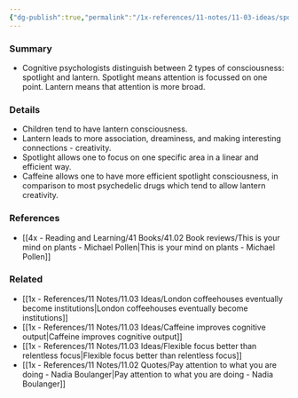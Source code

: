 ```yaml
---
{"dg-publish":true,"permalink":"/1x-references/11-notes/11-03-ideas/spotlight-consciousness-vs-lantern-consciousness/","title":"Spotlight consciousness vs lantern consciousness","created":"2023-08-02T22:39:59.057+03:00","updated":"2024-02-14T20:18:23.599+03:00"}
---
```



### Summary
- Cognitive psychologists distinguish between 2 types of consciousness: spotlight and lantern. Spotlight means attention is focussed on one point. Lantern means that attention is more broad.

### Details
- Children tend to have lantern consciousness. 
- Lantern leads to more association, dreaminess, and making interesting connections - creativity.
- Spotlight allows one to focus on one specific area in a linear and efficient way.
- Caffeine allows one to have more efficient spotlight consciousness, in comparison to most psychedelic drugs which tend to allow lantern creativity.

### References
- [[4x - Reading and Learning/41 Books/41.02 Book reviews/This is your mind on plants - Michael Pollen\|This is your mind on plants - Michael Pollen]]

### Related
- [[1x - References/11 Notes/11.03 Ideas/London coffeehouses eventually become institutions\|London coffeehouses eventually become institutions]]
- [[1x - References/11 Notes/11.03 Ideas/Caffeine improves cognitive output\|Caffeine improves cognitive output]]
- [[1x - References/11 Notes/11.03 Ideas/Flexible focus better than relentless focus\|Flexible focus better than relentless focus]]
- [[1x - References/11 Notes/11.02 Quotes/Pay attention to what you are doing - Nadia Boulanger\|Pay attention to what you are doing - Nadia Boulanger]]